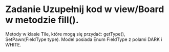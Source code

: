 # Zadanie Uzupełnij kod w view/Board w metodzie fill().
Metody w klasie Tile, które mogą się przydać: getType(), SetPawn(FieldType type).
Model posiada Enum FieldType z polami DARK i WHITE.
